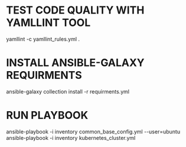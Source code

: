 # TEST CODE QUALITY WITH YAMLLINT TOOL
yamllint -c yamllint_rules.yml .

# INSTALL ANSIBLE-GALAXY REQUIRMENTS
ansible-galaxy collection install -r requirments.yml

# RUN PLAYBOOK
ansible-playbook -i inventory common_base_config.yml --user=ubuntu
ansible-playbook -i inventory kubernetes_cluster.yml